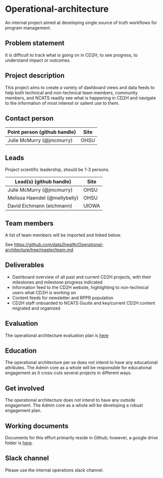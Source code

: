 # Operational-architecture
An internal project aimed at developing single source of truth workflows for program management.

## Problem statement
It is difficult to track what is going on in CD2H, to see progress, to understand impact or outcomes. 

## Project description
This project aims to create a variety of dashboard views and data feeds to help both technical and non-technical team members, community members, and NCATS readily see what is happening in CD2H and navigate to the information of most interest or salient use to them. 

## Contact person

Point person (github handle) | Site  
----------|--------------|
Julie McMurry (@jmcmurry) | OHSU 


## Leads 

Project scientific leadership, should be 1-3 persons. 

Lead(s) (github handle) | Site
----------|--------------|
Julie McMurry (@jmcmurry) | OHSU 
Melissa Haendel (@mellybelly) | OHSU
David Eichmann (eichmann) | UIOWA 

## Team members 

A list of team members will be imported and linked below.

See https://github.com/data2health/Operational-architecture/tree/master/team.md


## Deliverables

- Dashboard overview of all past and current CD2H projects, with their milestones and milestone progress indicated
- Information feed to the CD2H website, highlighting to non-technical users what CD2H is working on
- Content feeds for newsletter and RPPR population
- CD2H staff onboarded to NCATS Gsuite and key/current CD2H content migrated and organized

## Evaluation
The operational architecture evaluation plan is [here](https://github.com/data2health/Operational-architecture/blob/master/evalulation.md)  

## Education
The operational architecture per se does not intend to have any educational attributes. The Admin core as a whole will be responsible for educational engagement as it cross-cuts several projects in different ways. 

## Get involved
The operational architecture does not intend to have any outside engagement. The Admin core as a whole will be developing a robust engagement plan. 

## Working documents
Documents for this effort primarily reside in Github; however, a google drive folder is [here](https://drive.google.com/drive/u/0/folders/13c-PzAYryBD88caoJsEoY-t_FEsnmT5d).

## Slack channel
Please use the internal operations slack channel. 

